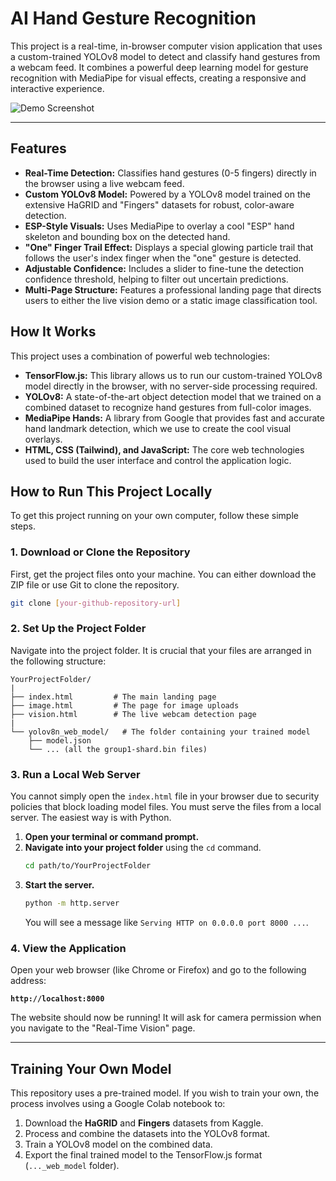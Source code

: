 # AI Hand Gesture Recognition

This project is a real-time, in-browser computer vision application that uses a custom-trained YOLOv8 model to detect and classify hand gestures from a webcam feed. It combines a powerful deep learning model for gesture recognition with MediaPipe for visual effects, creating a responsive and interactive experience.

![Demo Screenshot](([https://discord.com/channels/1191341773268717649/1191341773268717654/1391393133010485339]))

---

## Features

* **Real-Time Detection:** Classifies hand gestures (0-5 fingers) directly in the browser using a live webcam feed.
* **Custom YOLOv8 Model:** Powered by a YOLOv8 model trained on the extensive HaGRID and "Fingers" datasets for robust, color-aware detection.
* **ESP-Style Visuals:** Uses MediaPipe to overlay a cool "ESP" hand skeleton and bounding box on the detected hand.
* **"One" Finger Trail Effect:** Displays a special glowing particle trail that follows the user's index finger when the "one" gesture is detected.
* **Adjustable Confidence:** Includes a slider to fine-tune the detection confidence threshold, helping to filter out uncertain predictions.
* **Multi-Page Structure:** Features a professional landing page that directs users to either the live vision demo or a static image classification tool.

## How It Works

This project uses a combination of powerful web technologies:

* **TensorFlow.js:** This library allows us to run our custom-trained YOLOv8 model directly in the browser, with no server-side processing required.
* **YOLOv8:** A state-of-the-art object detection model that we trained on a combined dataset to recognize hand gestures from full-color images.
* **MediaPipe Hands:** A library from Google that provides fast and accurate hand landmark detection, which we use to create the cool visual overlays.
* **HTML, CSS (Tailwind), and JavaScript:** The core web technologies used to build the user interface and control the application logic.

## How to Run This Project Locally

To get this project running on your own computer, follow these simple steps.

### 1. Download or Clone the Repository

First, get the project files onto your machine. You can either download the ZIP file or use Git to clone the repository.

```bash
git clone [your-github-repository-url]
```

### 2. Set Up the Project Folder

Navigate into the project folder. It is crucial that your files are arranged in the following structure:

```
YourProjectFolder/
|
├── index.html         # The main landing page
├── image.html         # The page for image uploads
├── vision.html        # The live webcam detection page
|
└── yolov8n_web_model/   # The folder containing your trained model
    ├── model.json
    └── ... (all the group1-shard.bin files)
```

### 3. Run a Local Web Server

You cannot simply open the `index.html` file in your browser due to security policies that block loading model files. You must serve the files from a local server. The easiest way is with Python.

1.  **Open your terminal or command prompt.**
2.  **Navigate into your project folder** using the `cd` command.
    ```bash
    cd path/to/YourProjectFolder
    ```
3.  **Start the server.**
    ```bash
    python -m http.server
    ```
    You will see a message like `Serving HTTP on 0.0.0.0 port 8000 ...`.

### 4. View the Application

Open your web browser (like Chrome or Firefox) and go to the following address:

**`http://localhost:8000`**

The website should now be running! It will ask for camera permission when you navigate to the "Real-Time Vision" page.

---

## Training Your Own Model

This repository uses a pre-trained model. If you wish to train your own, the process involves using a Google Colab notebook to:
1.  Download the **HaGRID** and **Fingers** datasets from Kaggle.
2.  Process and combine the datasets into the YOLOv8 format.
3.  Train a YOLOv8 model on the combined data.
4.  Export the final trained model to the TensorFlow.js format (`..._web_model` folder).
